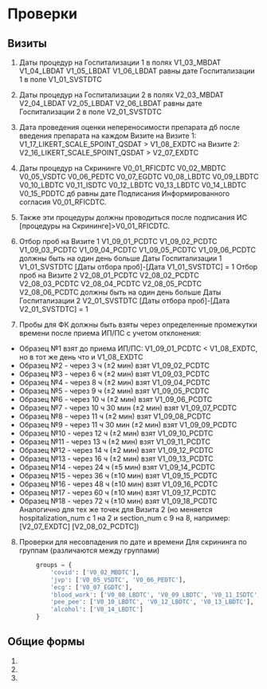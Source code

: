# Проверки

## Визиты

1. Даты процедур на Госпитализации 1 в полях V1_03_MBDAT V1_04_LBDAT V1_05_LBDAT V1_06_LBDAT равны дате Госпитализации 1 в поле V1_01_SVSTDTC
2. Даты процедур на Госпитализации 2 в полях V2_03_MBDAT V2_04_LBDAT V2_05_LBDAT V2_06_LBDAT равны дате Госпитализации 2 в поле V2_01_SVSTDTC
3. Дата проведения оценки непереносимости препарата дб после введения препарата на каждом Визите
   на Визите 1:
   V1_17_LIKERT_SCALE_5POINT_QSDAT > V1_08_EXDTC
   на Визите 2:
   V2_16_LIKERT_SCALE_5POINT_QSDAT > V2_07_EXDTC
4. Даты процедур на Скрининге V0_01_RFICDTC V0_02_MBDTC V0_05_VSDTC V0_06_PEDTC V0_07_EGDTC V0_08_LBDTC V0_09_LBDTC V0_10_LBDTC V0_11_ISDTC V0_12_LBDTC V0_13_LBDTC V0_14_LBDTC V0_15_PDDTC
дб равны дате Подписания Информированного согласия V0_01_RFICDTC. 
5. Также эти процедуры должны проводиться после подписания ИС [процедуры на Скрининге]>V0_01_RFICDTC.
6. Отбор проб на Визите 1 V1_09_01_PCDTC    V1_09_02_PCDTC	V1_09_03_PCDTC	V1_09_04_PCDTC	V1_09_05_PCDTC	V1_09_06_PCDTC должны быть на один день больше Даты Госпитализации 1 V1_01_SVSTDTC
[Даты отбора проб]-[Дата V1_01_SVSTDTC] = 1
   Отбор проб на Визите 2 V2_08_01_PCDTC	V2_08_02_PCDTC	V2_08_03_PCDTC	V2_08_04_PCDTC	V2_08_05_PCDTC	V2_08_06_PCDTC должны быть на один день больше Даты Госпитализации 2 V2_01_SVSTDTC
[Даты отбора проб]-[Дата V2_01_SVSTDTC] = 1

7. Пробы для ФК должны быть взяты через определенные промежутки времени после приема ИП/ПС с учетом отклонения:
* Образец №1 взят до приема ИП/ПС: V1_09_01_PCDTC < V1_08_EXDTC, но в тот же день что и V1_08_EXDTC
* Образец №2 - через 3 ч (±2 мин) взят V1_09_02_PCDTC
* Образец №3 - через 6 ч (±2 мин) взят V1_09_03_PCDTC
* Образец №4 - через 8 ч (±2 мин) взят V1_09_04_PCDTC
* Образец №5 - через 9 ч (±2 мин) взят V1_09_05_PCDTC
* Образец №6 - через 10 ч (±2 мин) взят V1_09_06_PCDTC
* Образец №7 - через 10 ч 30 мин (±2 мин) взят V1_09_07_PCDTC
* Образец №8 - через 11 ч (±2 мин) взят V1_09_08_PCDTC
* Образец №9 - через 11 ч 30 мин (±2 мин) взят V1_09_09_PCDTC
* Образец №10 - через 12 ч (±2 мин) взят V1_09_10_PCDTC
* Образец №11 - через 13 ч (±2 мин) взят V1_09_11_PCDTC
* Образец №12 - через 14 ч (±2 мин) взят V1_09_12_PCDTC
* Образец №13 - через 16 ч (±2 мин) взят V1_09_13_PCDTC
* Образец №14 - через 24 ч (±5 мин) взят V1_09_14_PCDTC
* Образец №15 - через 36 ч (±10 мин) взят V1_09_15_PCDTC
* Образец №16 - через 48 ч (±10 мин) взят V1_09_16_PCDTC
* Образец №17 - через 60 ч (±10 мин) взят V1_09_17_PCDTC
* Образец №18 - через 72 ч (±10 мин) взят V1_09_18_PCDTC
Аналогично для тех же точек для Визита 2 (но меняется hospitalization_num с 1 на 2 и section_num с 9 на 8, например: [V2_07_EXDTC] [V2_08_02_PCDTC])
8. Проверки для несовпадения по дате и времени
Для скрининга по группам (различаются между группами)

```python
        groups = {
            'covid': ['V0_02_MBDTC'],
            'jvp': ['V0_05_VSDTC', 'V0_06_PEDTC'],
            'ecg': ['V0_07_EGDTC'],
            'blood_work': ['V0_08_LBDTC', 'V0_09_LBDTC', 'V0_11_ISDTC', 'V0_15_PDDTC'],
            'pee_pee': ['V0_10_LBDTC', 'V0_12_LBDTC', 'V0_13_LBDTC'],
            'alcohol': ['V0_14_LBDTC']
        }
```


## Общие формы

1. 
2. 
3. 